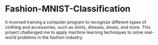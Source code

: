 # Fashion-MNIST-Classification
It involved training a computer program to recognize different types of clothing and accessories, such as shirts, dresses, shoes, and more. This project challenged me to apply machine learning techniques to solve real-world problems in the fashion industry.
